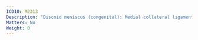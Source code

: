 ```yaml
---
ICD10: M2313
Description: "Discoid meniscus (congenital): Medial collateral ligament or Other and unspecified medial meniscus"
Matters: No
Weight: 0
---
```

